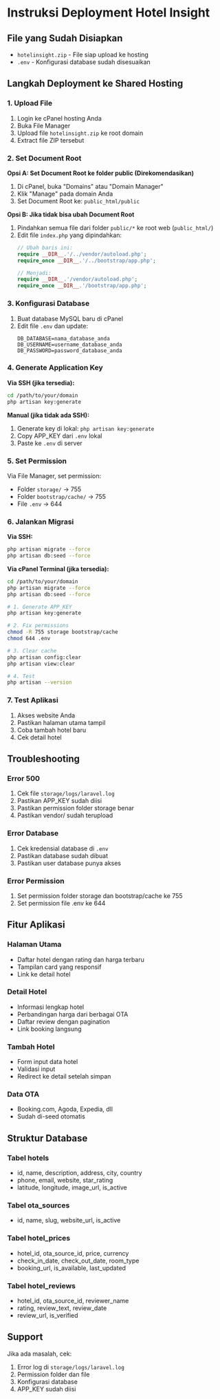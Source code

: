 # Instruksi Deployment Hotel Insight

## File yang Sudah Disiapkan
- `hotelinsight.zip` - File siap upload ke hosting
- `.env` - Konfigurasi database sudah disesuaikan

## Langkah Deployment ke Shared Hosting

### 1. Upload File
1. Login ke cPanel hosting Anda
2. Buka File Manager
3. Upload file `hotelinsight.zip` ke root domain
4. Extract file ZIP tersebut

### 2. Set Document Root
**Opsi A: Set Document Root ke folder public (Direkomendasikan)**
1. Di cPanel, buka "Domains" atau "Domain Manager"
2. Klik "Manage" pada domain Anda
3. Set Document Root ke: `public_html/public`

**Opsi B: Jika tidak bisa ubah Document Root**
1. Pindahkan semua file dari folder `public/*` ke root web (`public_html/`)
2. Edit file `index.php` yang dipindahkan:
   ```php
   // Ubah baris ini:
   require __DIR__.'/../vendor/autoload.php';
   require_once __DIR__.'/../bootstrap/app.php';
   
   // Menjadi:
   require __DIR__.'/vendor/autoload.php';
   require_once __DIR__.'/bootstrap/app.php';
   ```

### 3. Konfigurasi Database
1. Buat database MySQL baru di cPanel
2. Edit file `.env` dan update:
   ```
   DB_DATABASE=nama_database_anda
   DB_USERNAME=username_database_anda  
   DB_PASSWORD=password_database_anda
   ```

### 4. Generate Application Key
**Via SSH (jika tersedia):**
```bash
cd /path/to/your/domain
php artisan key:generate
```

**Manual (jika tidak ada SSH):**
1. Generate key di lokal: `php artisan key:generate`
2. Copy APP_KEY dari `.env` lokal
3. Paste ke `.env` di server

### 5. Set Permission
Via File Manager, set permission:
- Folder `storage/` → 755
- Folder `bootstrap/cache/` → 755
- File `.env` → 644

### 6. Jalankan Migrasi
**Via SSH:**
```bash
php artisan migrate --force
php artisan db:seed --force
```

**Via cPanel Terminal (jika tersedia):**
```bash
cd /path/to/your/domain
php artisan migrate --force
php artisan db:seed --force

# 1. Generate APP_KEY
php artisan key:generate

# 2. Fix permissions
chmod -R 755 storage bootstrap/cache
chmod 644 .env

# 3. Clear cache
php artisan config:clear
php artisan view:clear

# 4. Test
php artisan --version
```

### 7. Test Aplikasi
1. Akses website Anda
2. Pastikan halaman utama tampil
3. Coba tambah hotel baru
4. Cek detail hotel

## Troubleshooting

### Error 500
1. Cek file `storage/logs/laravel.log`
2. Pastikan APP_KEY sudah diisi
3. Pastikan permission folder storage benar
4. Pastikan vendor/ sudah terupload

### Error Database
1. Cek kredensial database di `.env`
2. Pastikan database sudah dibuat
3. Pastikan user database punya akses

### Error Permission
1. Set permission folder storage dan bootstrap/cache ke 755
2. Set permission file .env ke 644

## Fitur Aplikasi

### Halaman Utama
- Daftar hotel dengan rating dan harga terbaru
- Tampilan card yang responsif
- Link ke detail hotel

### Detail Hotel
- Informasi lengkap hotel
- Perbandingan harga dari berbagai OTA
- Daftar review dengan pagination
- Link booking langsung

### Tambah Hotel
- Form input data hotel
- Validasi input
- Redirect ke detail setelah simpan

### Data OTA
- Booking.com, Agoda, Expedia, dll
- Sudah di-seed otomatis

## Struktur Database

### Tabel hotels
- id, name, description, address, city, country
- phone, email, website, star_rating
- latitude, longitude, image_url, is_active

### Tabel ota_sources  
- id, name, slug, website_url, is_active

### Tabel hotel_prices
- hotel_id, ota_source_id, price, currency
- check_in_date, check_out_date, room_type
- booking_url, is_available, last_updated

### Tabel hotel_reviews
- hotel_id, ota_source_id, reviewer_name
- rating, review_text, review_date
- review_url, is_verified

## Support
Jika ada masalah, cek:
1. Error log di `storage/logs/laravel.log`
2. Permission folder dan file
3. Konfigurasi database
4. APP_KEY sudah diisi
